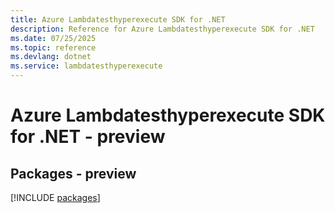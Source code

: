 ```yaml
---
title: Azure Lambdatesthyperexecute SDK for .NET
description: Reference for Azure Lambdatesthyperexecute SDK for .NET
ms.date: 07/25/2025
ms.topic: reference
ms.devlang: dotnet
ms.service: lambdatesthyperexecute
---
```

# Azure Lambdatesthyperexecute SDK for .NET - preview
## Packages - preview
[!INCLUDE [packages](lambdatesthyperexecute-index.md)]